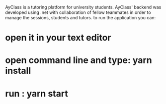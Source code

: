  AyClass is a tutoring platform for university students. AyClass'  backend was developed using .net with collaboration of fellow teammates in order to manage the sessions, students and tutors.
to run the application you can:
# open it in your text editor
# open command line and type: yarn install
# run : yarn start